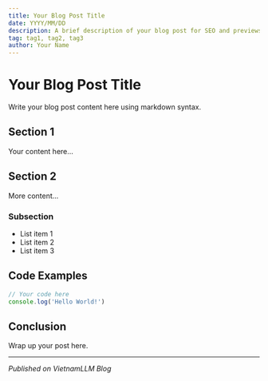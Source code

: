 ```yaml
---
title: Your Blog Post Title
date: YYYY/MM/DD
description: A brief description of your blog post for SEO and previews
tag: tag1, tag2, tag3
author: Your Name
---
```


# Your Blog Post Title

Write your blog post content here using markdown syntax.

## Section 1

Your content here...

## Section 2

More content...

### Subsection

- List item 1
- List item 2
- List item 3

## Code Examples

```javascript
// Your code here
console.log('Hello World!')
```

## Conclusion

Wrap up your post here.

---

*Published on VietnamLLM Blog*